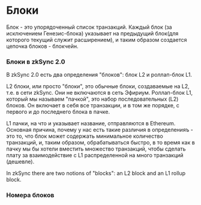 # Блоки

Блок - это упорядоченный список транзакций. Каждый блок (за исключением Генезис-блока) указывает на предыдущий блок(для которого текущий служит расширением), и таким образом создается цепочка блоков - блокчейн.

### Блоки в zkSync 2.0 <a href="#blocks-in-zksync-2-0" id="blocks-in-zksync-2-0"></a>

В zkSync 2.0 есть два определения "блоков": блок L2 и роллап-блок L1.

L2 блоки, или просто "блоки", это обычные блоки, создаваемые на L2, т.е. в сети zkSync. Они не включаются в сеть Эфириум. Роллап-блок L1, который мы называем "пачкой", это набор последовательных (L2) блоков. Он включает в себя все транзакции, и в том же порядке, с первого и до последнего блока в пачке.

L1 пачки, на что и указывает название, отправляются в Ethereum. Основная причина, почему у нас есть такие различия в определенияъ - это то, что блок может содержать минимальное количество транзакций, и, таким образом, обрабатываться быстро, в то время как в пачку мы бы хотели вместить множество транзакций, чтобы сделать плату за взаимодействие с L1 распределенной на много транзакций (дешевле).

In zkSync there are two notions of "blocks": an L2 block and an L1 rollup block.

### Номера блоков <a href="#block-numbers" id="block-numbers"></a>

